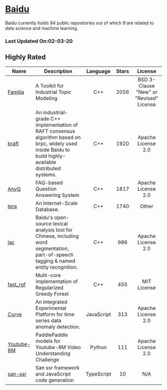 # [Baidu](https://github.com/baidu)

Baidu currently holds 84 public repositories out of which 9 are related to data science and machine learning.

 ### Last Updated On:02-03-20

## Highly Rated

| Name | Description | Language | Stars | License |
| ---- | ----------- | :--------: | :-----: | :-------: |
 | [Familia](https://github.com/baidu/Familia) | A Toolkit for Industrial Topic Modeling | C++ | 2056 | BSD 3-Clause "New" or "Revised" License |
| [braft](https://github.com/baidu/braft) | An industrial-grade C++ implementation of RAFT consensus algorithm based on brpc,  widely used inside Baidu to build highly-available distributed systems. | C++ | 1920 | Apache License 2.0 |
| [AnyQ](https://github.com/baidu/AnyQ) | FAQ-based Question Answering System | C++ | 1817 | Apache License 2.0 |
| [tera](https://github.com/baidu/tera) | An Internet-Scale Database. | C++ | 1740 | Other |
| [lac](https://github.com/baidu/lac) | Baidu's open-source lexical analysis tool for Chinese, including word segmentation, part-of-speech tagging & named entity recognition. | C++ | 986 | Apache License 2.0 |
| [fast_rgf](https://github.com/baidu/fast_rgf) | Multi-core implementation of Regularized Greedy Forest | C++ | 455 | MIT License |
| [Curve](https://github.com/baidu/Curve) | An Integrated Experimental Platform for time series data anomaly detection. | JavaScript | 313 | Apache License 2.0 |
| [Youtube-8M](https://github.com/baidu/Youtube-8M) | PaddlePaddle models for Youtube-8M Video Understanding Challenge | Python | 111 | Apache License 2.0 |
| [san-ssr](https://github.com/baidu/san-ssr) | San ssr framework and JavaScript code generation | TypeScript | 10 | N/A |
